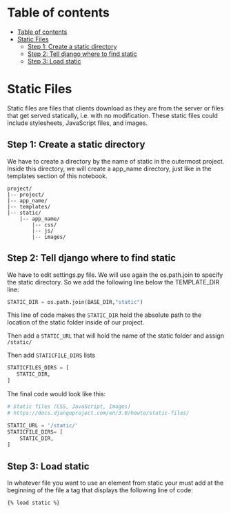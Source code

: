 # Table of contents 
- [Table of contents](#table-of-contents)
- [Static Files](#static-files)
  - [Step 1: Create a static directory](#step-1-create-a-static-directory)
  - [Step 2: Tell django where to find static](#step-2-tell-django-where-to-find-static)
  - [Step 3: Load static](#step-3-load-static)

# Static Files 
Static files are files that clients download as they are from the server or files that get served statically, i.e. with no modification. These static files could include stylesheets, JavaScript files, and images.


## Step 1: Create a static directory 
We have to create a directory by the name of static in the outermost project. Inside this directory, we will create a app_name directory, just like in the templates section of this notebook. 

```
project/
|-- project/
|-- app_name/
|-- templates/
|-- static/
    |-- app_name/
        |-- css/
        |-- js/
        |-- images/
```

## Step 2: Tell django where to find static
We have to edit settings.py file. We will use again the os.path.join to specify the static directory. So we add the following line below the TEMPLATE_DIR line: 

```python 
STATIC_DIR = os.path.join(BASE_DIR,"static")
```
This line of code makes the `STATIC_DIR` hold the absolute path to the location of the static folder inside of our project.

Then add a `STATIC_URL` that will hold the name of the static folder and assign `/static/` 

Then add `STATICFILE_DIRS` lists
```python
STATICFILES_DIRS = [
   STATIC_DIR,
]
```


The final code would look like this: 

```python
# Static files (CSS, JavaScript, Images)
# https://docs.djangoproject.com/en/3.0/howto/static-files/

STATIC_URL = '/static/'
STATICFILE_DIRS= [
    STATIC_DIR,
]
``` 

## Step 3: Load static 
In whatever file you want to use an element from static your must add at the beginning of the file a tag that displays the following line of code: 
```html 
{% load static %}
```